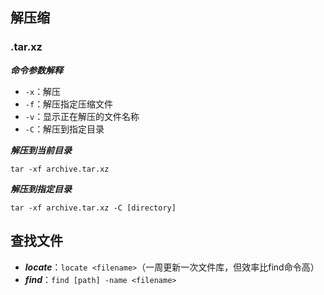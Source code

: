 ## 解压缩



### .tar.xz



***命令参数解释***

* `-x`：解压
* `-f`：解压指定压缩文件
* `-v`：显示正在解压的文件名称
* `-C`：解压到指定目录

***解压到当前目录***

```shell
tar -xf archive.tar.xz
```

***解压到指定目录***

```shell
tar -xf archive.tar.xz -C [directory]
```





## 查找文件

* ***locate***：`locate <filename>`（一周更新一次文件库，但效率比find命令高）
* ***find***：`find [path] -name <filename>`


